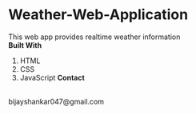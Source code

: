 # Weather-Web-Application 
This web app provides realtime weather information 
<br>
**Built With**
<br>
1. HTML
2. CSS
3. JavaScript
**Contact**
<br>
bijayshankar047@gmail.com
